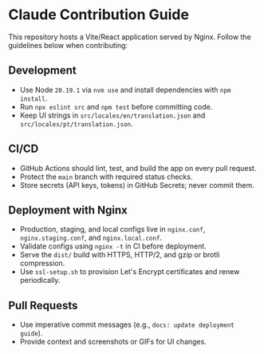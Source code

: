 # Claude Contribution Guide

This repository hosts a Vite/React application served by Nginx. Follow
the guidelines below when contributing:

## Development
- Use Node `20.19.1` via `nvm use` and install dependencies with `npm install`.
- Run `npx eslint src` and `npm test` before committing code.
- Keep UI strings in `src/locales/en/translation.json` and
  `src/locales/pt/translation.json`.

## CI/CD
- GitHub Actions should lint, test, and build the app on every pull request.
- Protect the `main` branch with required status checks.
- Store secrets (API keys, tokens) in GitHub Secrets; never commit them.

## Deployment with Nginx
- Production, staging, and local configs live in `nginx.conf`,
  `nginx.staging.conf`, and `nginx.local.conf`.
- Validate configs using `nginx -t` in CI before deployment.
- Serve the `dist/` build with HTTPS, HTTP/2, and gzip or brotli compression.
- Use `ssl-setup.sh` to provision Let's Encrypt certificates and renew
  periodically.

## Pull Requests
- Use imperative commit messages (e.g., `docs: update deployment guide`).
- Provide context and screenshots or GIFs for UI changes.

